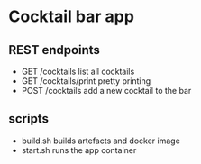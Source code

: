 # Cocktail bar app

## REST endpoints

* GET /cocktails list all cocktails
* GET /cocktails/print pretty printing 
* POST /cocktails add a new cocktail to the bar

## scripts

* build.sh builds artefacts and docker image
* start.sh runs the app container
